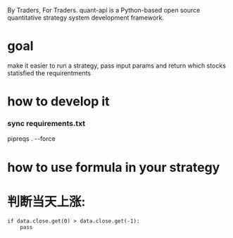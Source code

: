 By Traders, For Traders.
quant-api is a Python-based open source quantitative strategy system development framework.
# goal
make it easier to run a strategy, pass input params and return which stocks statisfied the requirentments

# how to develop it
### sync requirements.txt
pipreqs . --force

# how to use formula in your strategy
# 判断当天上涨:                
```
if data.close.get(0) > data.close.get(-1):
    pass
```
